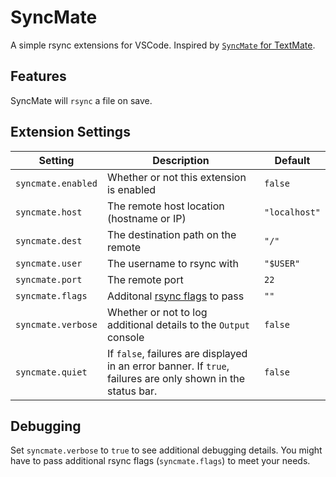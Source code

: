 # SyncMate

A simple rsync extensions for VSCode. Inspired by [`SyncMate` for TextMate](https://github.com/eoneill/SyncMate.tmbundle).

## Features

SyncMate will `rsync` a file on save.

## Extension Settings

| Setting | Description | Default |
|---------|-------------|---------|
| `syncmate.enabled` | Whether or not this extension is enabled | `false` |
| `syncmate.host` | The remote host location (hostname or IP) | `"localhost"` |
| `syncmate.dest` | The destination path on the remote | `"/"` |
| `syncmate.user` | The username to rsync with | `"$USER"` |
| `syncmate.port` | The remote port | `22` |
| `syncmate.flags` | Additonal [rsync flags](https://download.samba.org/pub/rsync/rsync.html) to pass | `""` |
| `syncmate.verbose` | Whether or not to log additional details to the `Output` console | `false` |
| `syncmate.quiet` | If `false`, failures are displayed in an error banner. If `true`, failures are only shown in the status bar. | `false` |

## Debugging

Set `syncmate.verbose` to `true` to see additional debugging details. You might have to pass additional rsync flags (`syncmate.flags`) to meet your needs.
